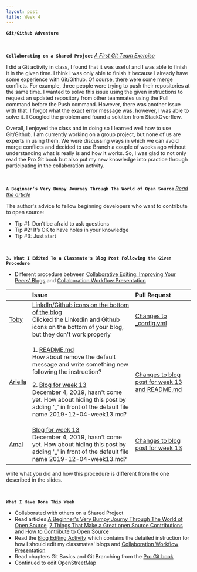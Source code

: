 ```yaml
---
layout: post
title: Week 4
---
```


**`Git/Github Adventure`**

&nbsp;
&nbsp;
&nbsp;

**`Collaborating on a Shared Project`** [_A First Git Team Exercise_](https://github.com/hunter-college-ossd-fall-2019/git-activity-01)

I did a Git activity in class, I found that it was useful and I was able to finish it in the given time. I think I was only able to finish it because I already have some experience with Git/Github. Of course, there were some merge conflicts. For example, three people were trying to push their repositories at the same time. I wanted to solve this issue using the given instructions to request an updated repository from other teammates using the Pull command before the Push command. However, there was another issue with that. I forgot what the exact error message was, however, I was able to solve it. I Googled the problem and found a solution from StackOverflow.  
  
Overall, I enjoyed the class and in doing so I learned well how to use Git/Github. I am currently working on a group project, but none of us are experts in using them. We were discussing ways in which we can avoid merge conflicts and decided to use Branch a couple of weeks ago without understanding what is really is and how it works. So, I was glad to not only read the Pro Git book but also put my new knowledge into practice through participating in the collaboration activity. 

&nbsp;
&nbsp;

**`A Beginner’s Very Bumpy Journey Through The World of Open Source`** [_Read the article_](https://www.freecodecamp.org/news/a-beginners-very-bumpy-journey-through-the-world-of-open-source-4d108d540b39/)
  
The author's advice to fellow beginning developers who want to contribute to open source:  
  - Tip #1: Don’t be afraid to ask questions  
  - Tip #2: It’s OK to have holes in your knowledge  
  - Tip #3: Just start

&nbsp;
&nbsp;

**`3. What I Edited To a Classmate's Blog Post Following the Given Procedure`**

* Different procedure between [Collaborative Editing: Improving Your Peers' Blogs](http://www.compsci.hunter.cuny.edu/~sweiss/course_materials/csci395.86/activities_f19/blog_editing_activity.pdf) and [Collaboration Workflow Presentation](http://www.compsci.hunter.cuny.edu/~sweiss/course_materials/csci395.86/slides/github-workflow-presentation.pdf)




| | Issue | Pull Request |
|:---|:---|:---|
| [Toby](https://github.com/hunter-college-ossd-fall-2019/tobyau-weekly) | [LinkdIn/Github icons on the bottom of the blog](https://github.com/hunter-college-ossd-fall-2019/tobyau-weekly/issues/1) <br> Clicked the Linkedin and Github icons on the bottom of your blog, but they don't work properly | [Changes to _config.yml](https://github.com/hunter-college-ossd-fall-2019/tobyau-weekly/pull/2) |
| [Ariella](https://github.com/hunter-college-ossd-fall-2019/ariella879-weekly) | <p> 1. [README.md](https://github.com/hunter-college-ossd-fall-2019/ariella879-weekly/issues/5) <br> How about remove the default message and write something new following the instruction? </p> 2. [Blog for week 13](https://github.com/hunter-college-ossd-fall-2019/ariella879-weekly/issues/3) <br> December 4, 2019, hasn't come yet. How about hiding this post by adding '_' in front of the default file name 2019-12-04-week13.md? </p> | [Changes to blog post for week 13 and README.md](https://github.com/hunter-college-ossd-fall-2019/ariella879-weekly/pull/4) |
| [Amal](https://github.com/hunter-college-ossd-fall-2019/shadow12ac-weekly) | [Blog for week 13](https://github.com/hunter-college-ossd-fall-2019/shadow12ac-weekly/issues/2) <br> December 4, 2019, hasn't come yet. How about hiding this post by adding '_' in front of the default file name 2019-12-04-week13.md? | [Changes to blog post for week 13](https://github.com/hunter-college-ossd-fall-2019/shadow12ac-weekly/pull/3)|

write what you did and how this procedure is different from the one described in the slides.


&nbsp;
&nbsp;
&nbsp;

**`What I Have Done This Week`**
- Collaborated with others on a Shared Project
- Read articles [A Beginner's Very Bumpy Journy Through The World of Open Source](https://www.freecodecamp.org/news/a-beginners-very-bumpy-journey-through-the-world-of-open-source-4d108d540b39/), [7 Things That Make a Great open Source Contributions](https://blog.newrelic.com/engineering/open-source-contribution/) and [How to Contribute to Open Source](https://opensource.guide/how-to-contribute/)  
- Read the [Blog Editing Activity](http://www.compsci.hunter.cuny.edu/~sweiss/course_materials/csci395.86/activities_f19/blog_editing_activity.pdf) which contains the detailed instruction for how I should edit my classmates' blogs and [Collaboration Workflow Presentation](http://www.compsci.hunter.cuny.edu/~sweiss/course_materials/csci395.86/slides/github-workflow-presentation.pdf)
- Read chapters Git Basics and Git Branching from the [Pro Git book]()
- Continued to edit OpenStreetMap
  
